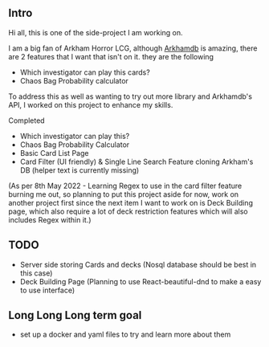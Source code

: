 ## Intro
Hi all, this is one of the side-project I am working on. 

I am a big fan of Arkham Horror LCG, although [Arkhamdb](https://arkhamdb.com/) is amazing, there are 2 features that I want that isn't on it. they are the following 
- Which investigator can play this cards?
- Chaos Bag Probability calculator

To address this as well as wanting to try out more library and Arkhamdb's API, I worked on this project to enhance my skills. 

Completed 
- Which investigator can play this?
- Chaos Bag Probability Calculator
- Basic Card List Page
- Card Filter (UI friendly) & Single Line Search Feature cloning Arkham's DB (helper text is currently missing)

(As per 8th May 2022 - Learning Regex to use in the card filter feature burning me out, so planning to put this project aside for now, work on another project first since the next item I want to work on is Deck Building page, which also require a lot of deck restriction features which will also includes Regex within it.)

## TODO
- Server side storing Cards and decks (Nosql database should be best in this case)
- Deck Building Page (Planning to use React-beautiful-dnd to make a easy to use interface)

## Long Long Long term goal
- set up a docker and yaml files to try and learn more about them
